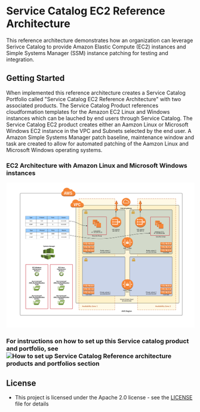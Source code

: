 # Service Catalog EC2 Reference Architecture

This reference architecture demonstrates how an organization can leverage Serivce Catalog to provide Amazon Elastic Compute (EC2) instances and Simple Systems Manager (SSM) instance patching for testing and integration.

## Getting Started

When implemented this reference architecture creates a Service Catalog Portfolio called "Service Catalog EC2 Reference Architecture" with two associated products.  The Service Catalog Product references cloudformation templates for the Amazon EC2 Linux and Windows instances which can be lauched by end users through Service Catalog.  The Service Catalog EC2 product creates either an Aamzon Linux or Microsoft Windows EC2 instance in the VPC and Subnets selected by the end user.  A Amazon Simple Systems Manager patch baseline, maintenance window and task are created to allow for automated patching of the Aamzon Linux and Microsoft Windows operating systems.

### EC2 Architecture with Amazon Linux and Microsoft Windows instances

![sc-ec2-ra-architecture.png](sc-ec2-ra-architecture.png)

### For instructions on how to set up this Service catalog product and portfolio, see ![How to set up Service Catalog Reference architecture products and portfolios section](https://github.com/aws-samples/aws-service-catalog-reference-architectures)

## License

* This project is licensed under the Apache 2.0 license - see the [LICENSE](LICENSE) file for details

 
